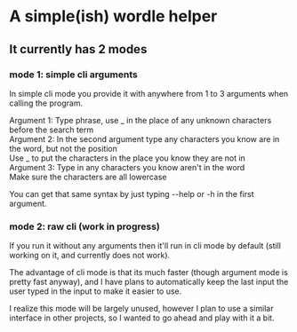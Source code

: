 # A simple(ish) wordle helper

## It currently has 2 modes

### mode 1: simple cli arguments

In simple cli mode you provide it with anywhere from 1 to 3 arguments when calling the program.

Argument 1: Type phrase, use _ in the place of any unknown characters before the search term  
Argument 2: In the second argument type any characters you know are in the word, but not the position  
Use _ to put the characters in the place you know they are not in  
Argument 3: Type in any characters you know aren't in the word  
Make sure the characters are all lowercase  

You can get that same syntax by just typing --help or -h in the first argument.

### mode 2: raw cli (work in progress)

If you run it without any arguments then it'll run in cli mode by default (still working on it, and currently does not work).  

The advantage of cli mode is that its much faster (though argument mode is pretty fast anyway), and I have plans to automatically keep the last input the user typed in the input to make it easier to use.

I realize this mode will be largely unused, however I plan to use a similar interface in other projects, so I wanted to go ahead and play with it a bit.
